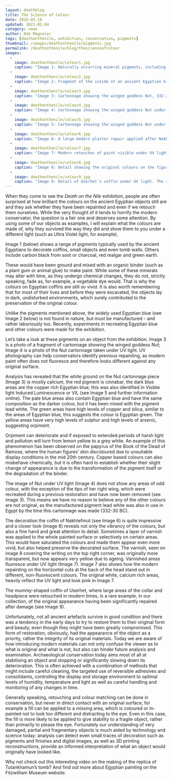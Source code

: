 ```yaml
---
layout: deathblog
title: The Science of Colour
date: 2016-05-16
updated: 2021-02-04
category: news
author: Deb Magnoler
tags: [deathonthenile, exhibition, conservation, pigments]
thumbnail: /images/deathonthenile/pigments.jpg
permalink: /deathonthenile/blog/thescienceofcolour
images:
  -
    image: deathonthenile/colour1.jpg
    caption: "Image 1: Naturally occurring mineral pigments, including yellow orpiment, cinnabar, limestone and iron based red and yellow ochre."
  -
    image: deathonthenile/colour2.jpg
    caption: "Image 2: Fragment of the inside of an ancient Egyptian kiln, with pellets of original Egyptian blue attached."
  -
    image: deathonthenile/colour3.jpg
    caption: "Image 3: Cartonnage showing the winged goddess Nut, 332-30 BC (E.GA.291.1949)."
  -
    image: deathonthenile/colour4.jpg
    caption: "Image 4: Cartonnage showing the winged goddess Nut under UV light, 332-30 BC (E.GA.291.1949)."
  -
    image: deathonthenile/colour5.jpg
    caption: "Image 5: Cartonnage showing the winged goddess Nut under VIL, the bright areas reveal the presence of Egyptian blue (E.GA.291.1949)."
  -
    image: deathonthenile/colour6.jpg
    caption: "Image 6: A large modern plaster repair applied after Nakhtefmut's coffin was cut open in modern times. The dark patches are ancient varnish."
  -
    image: deathonthenile/colour7.jpg
    caption: "Image 7: Modern retouches of paint visible under UV light on the horizontal cuts on the rear of Nakhetfmut's head."
  -
    image: deathonthenile/colour8.jpg
    caption: "Image 8: Detail showing the original colours on the figures decorating the coffin of Nakhtefmut."
  -
    image: deathonthenile/colour9.jpg
    caption: "Image 9: Detail of Userhet's coffin under UV light. The repainted areas appear red even though they appear white under normal light."
---
```


When they come to see the *Death on the Nile* exhibition, people are often surprised at how brilliant the colours on the ancient Egyptian objects still are and they ask whether they have been repainted and even if we retouch them ourselves. While the very thought of it tends to horrify the modern conservator, the question is a fair one and deserves some attention.  By using some of our objects as examples, I will explain what the colours are made of, why they survived the way they did and show them to you under a different light (such as Ultra Violet light, for example).

Image 1 (below) shows a range of pigments typically used by the ancient Egyptians to decorate coffins, small objects and even tomb walls. Others include carbon black from soot or charcoal, red realgar and green earth.

These would have been ground and mixed with an organic binder (such as a plant gum or animal glue) to make paint.  While some of these minerals may alter with time, as they undergo chemical changes, they do not, strictly speaking, fade as, for example, a vegetable dye would. That is why the colours on Egyptian coffins are still so vivid. It is also worth remembering that for most of their lives and before they were excavated, the objects lay in dark, undisturbed environments, which surely contributed to the preservation of the original colour.

Unlike the pigments mentioned above, the widely used Egyptian blue (see Image 2 below) is not found in nature, but must be manufactured - and rather laboriously too. Recently, experiments in recreating Egyptian blue and other colours were made for the exhibition.

Let’s take a look at these pigments on an object from the exhibition.  Image 3 is a photo of a fragment of cartonnage showing the winged goddess Nut; Image 4 is a photo of the Nut cartonnage taken under UV light.  UV photography can help conservators identify previous repainting, as modern paint often does not fluoresce and therefore looks different against any original surface.

Analysis has revealed that the white ground on the Nut cartonnage piece (Image 3) is mostly calcium, the red pigment is cinnabar, the dark blue areas are the copper rich Egyptian blue; this was also identified in Visible light Induced Luminescence or VIL (see Image 5 and further information online). The pale blue areas also contain Egyptian blue and have the same composition as the darker colour, but it has been mixed with the pigment lead white. The green areas have high levels of copper and silica, similar to the areas of Egyptian blue, this suggests the colour is Egyptian green. The yellow areas have very high levels of sulphur and high levels of arsenic, suggesting orpiment.

Orpiment can deteriorate and if exposed to extended periods of harsh light and pollution will turn from lemon yellow to a grey white. An example of this phenomenon has been observed on the papyrus of the Book of the Dead of Ramose, where the human figures’ skin discoloured due to unsuitable display conditions in the mid 20th century. Copper based colours can also misbehave chemically, but it is often hard to establish whether their slight change of appearance is due to the transformation of the pigment itself or the degradation of the binder.

The image of Nut under UV light (Image 4) does not show any areas of odd colour, with the exception of the tips of her right wing, which were recreated during a previous restoration and have now been removed (see image 3). This means we have no reason to believe any of the other colours are not original, as the manufactured pigment lead white was also in use in Egypt by the time this cartonnage was made (332-30 BC).

The decoration the coffin of Nakhtefmut (see Image 6) is quite impressive and a closer look (image 8) reveals not only the vibrancy of the colours, but also a fine hand and great attention to detail. Sometimes a layer of varnish was applied to the whole painted surface or selectively on certain areas. This would have saturated the colours and made them appear even more vivid, but also helped preserve the decorated surface.  The varnish, seen on image 8 covering the writing on the top right corner, was originally more transparent, but now appears very yellow due to ageing. Varnished areas fluoresce under UV light (Image 7).  Image 7 also shows how the modern repainting on the horizontal cuts at the back of the head stand out in different, non-fluorescent colours. The original white, calcium rich areas, heavily reflect the UV light and look pink in Image 7.

The mummy-shaped coffin of Userhet, where large areas of the collar and headpiece were retouched in modern times, is a rare example, in our collection, of the original appearance having been significantly repaired after damage (see Image 9).

Unfortunately, not all ancient artefacts survive in good condition and there was a tendency in the early days to try to restore them to their original form and beauty, even though they might have been greatly compromised.  This form of restoration, obviously, had the appearance of the object as a priority, rather the integrity of its original materials. Today we are aware of how introducing modern materials can not only confuse the viewer as to what is original and what is not, but also can hinder future analysis and examination. Archaeological conservation today aims most of all at stabilising an object and stopping or significantly slowing down its deterioration. This is often achieved with a combination of methods that might include careful cleaning, the targeted use of reversible adhesives and consolidants, controlling the display and storage environment to optimal levels of humidity, temperature and light as well as careful handling and monitoring of any changes in time.

Generally speaking, retouching and colour matching can be done in conservation, but never in direct contact with an original surface; for example a fill can be applied to a missing area, which is  coloured or in-painted not to look too different and distracting to the eye.  Even in this case, the fill is more likely to be applied to give stability to a fragile object, rather than primarily to please the eye. Fortunately our understanding of very damaged, partial and fragmentary objects is much aided by technology and science today: analysis can detect even small traces of decoration such as pigments and finishes and digital images, as well as 3D printing reconstructions, provide an informed interpretation of what an object would originally have looked like.

Why not check out this interesting video on the making of the replica of Tutankhamun’s tomb? And find out more about Egyptian painting on the Fitzwilliam Museum website.
